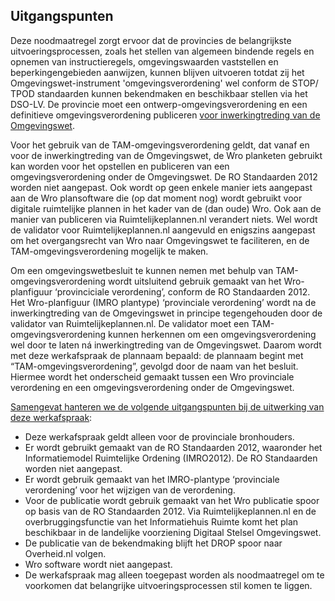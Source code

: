 ## Uitgangspunten

Deze noodmaatregel zorgt ervoor dat de provincies de belangrijkste uitvoeringsprocessen, zoals het stellen van algemeen bindende regels en opnemen van instructieregels, omgevingswaarden vaststellen en beperkingengebieden aanwijzen, kunnen blijven uitvoeren totdat zij het Omgevingswet-instrument 'omgevingsverordening' wel conform de STOP/ TPOD standaarden kunnen bekendmaken en beschikbaar stellen via het DSO-LV. De provincie moet een ontwerp-omgevingsverordening en een definitieve omgevingsverordening publiceren <a href='https://iplo.nl/regelgeving/instrumenten/omgevingsverordening/omgevingsverordening-digitaal-stelsel/' target='_blank'>voor inwerkingtreding van de Omgevingswet</a>.

Voor het gebruik van de TAM-omgevingsverordening geldt, dat vanaf en voor de inwerkingtreding van de Omgevingswet, de Wro planketen gebruikt kan worden voor het opstellen en publiceren van een omgevingsverordening onder de Omgevingswet. 
De RO Standaarden 2012 worden niet aangepast. Ook wordt op geen enkele manier iets aangepast aan de Wro plansoftware die (op dat moment nog) wordt gebruikt voor digitale ruimtelijke plannen in het kader van de (dan oude) Wro. Ook aan de manier van publiceren via Ruimtelijkeplannen.nl verandert niets.
Wel wordt de validator voor Ruimtelijkeplannen.nl aangevuld en enigszins aangepast om het overgangsrecht van Wro naar Omgevingswet te faciliteren, en de TAM-omgevingsverordening mogelijk te maken.

Om een omgevingswetbesluit te kunnen nemen met behulp van TAM-omgevingsverordening wordt uitsluitend gebruik gemaakt van het Wro-planfiguur ‘provinciciale verordening’, conform de RO Standaarden 2012. 
Het Wro-planfiguur (IMRO plantype) ‘provinciale verordening’ wordt na de inwerkingtreding van de Omgevingswet in principe tegengehouden door de validator van Ruimtelijkeplannen.nl. De validator moet een TAM-omgevingsverordening kunnen herkennen om een omgevingsverordening wel door te laten ná inwerkingtreding van de Omgevingswet. Daarom wordt met deze werkafspraak de plannaam bepaald: de plannaam begint met “TAM-omgevingsverordening”, gevolgd door de naam van het besluit. Hiermee wordt het onderscheid gemaakt tussen een Wro provinciale verordening en een omgevingsverordening onder de Omgevingswet.

<u>Samengevat hanteren we de volgende uitgangspunten bij de uitwerking van deze werkafspraak</u>:
- Deze werkafspraak geldt alleen voor de provinciale bronhouders.
- Er wordt gebruikt gemaakt van de RO Standaarden 2012, waaronder het Informatiemodel Ruimtelijke Ordening (IMRO2012). De RO Standaarden worden niet aangepast.
- Er wordt gebruik gemaakt van het IMRO-plantype ‘provinciale verordening’ voor het wijzigen van de verordening.
- Voor de publicatie wordt gebruik gemaakt van het Wro publicatie spoor op basis van de RO Standaarden 2012. Via Ruimtelijkeplannen.nl en de overbruggingsfunctie van het Informatiehuis Ruimte komt het plan beschikbaar in de landelijke voorziening Digitaal Stelsel Omgevingswet.
- De publicatie van de bekendmaking blijft het DROP spoor naar Overheid.nl volgen.
- Wro software wordt niet aangepast.
- De werkafspraak mag alleen toegepast worden als noodmaatregel om te voorkomen dat belangrijke uitvoeringsprocessen stil komen te liggen.

